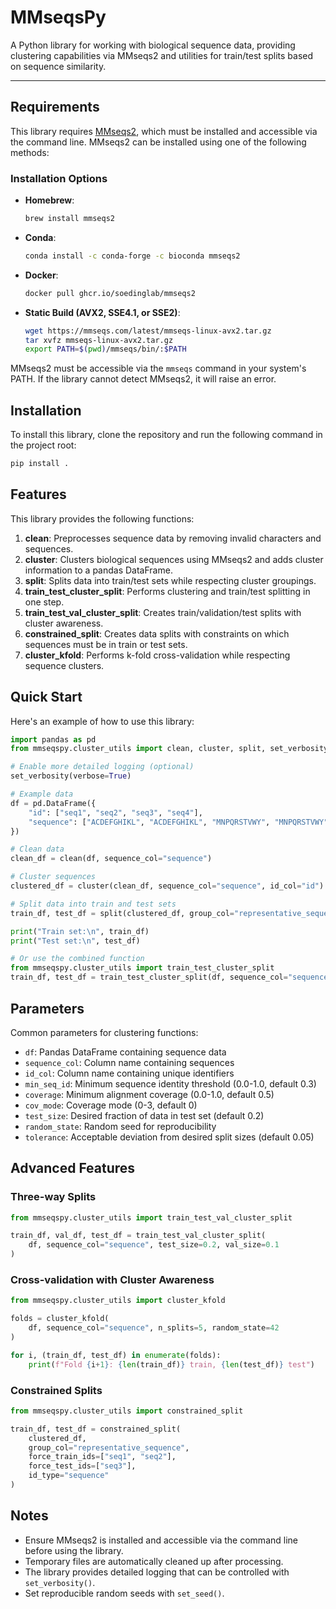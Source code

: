 # MMseqsPy

A Python library for working with biological sequence data, providing clustering capabilities via MMseqs2 and utilities for train/test splits based on sequence similarity.

---

## Requirements

This library requires [MMseqs2](https://github.com/soedinglab/MMseqs2), which must be installed and accessible via the command line. MMseqs2 can be installed using one of the following methods:

### Installation Options

- **Homebrew**:
    ```bash
    brew install mmseqs2
    ```

- **Conda**:
    ```bash
    conda install -c conda-forge -c bioconda mmseqs2
    ```

- **Docker**:
    ```bash
    docker pull ghcr.io/soedinglab/mmseqs2
    ```

- **Static Build (AVX2, SSE4.1, or SSE2)**:
    ```bash
    wget https://mmseqs.com/latest/mmseqs-linux-avx2.tar.gz
    tar xvfz mmseqs-linux-avx2.tar.gz
    export PATH=$(pwd)/mmseqs/bin/:$PATH
    ```

MMseqs2 must be accessible via the `mmseqs` command in your system's PATH. If the library cannot detect MMseqs2, it will raise an error.

## Installation

To install this library, clone the repository and run the following command in the project root:

```bash
pip install .
```

## Features

This library provides the following functions:

1. **clean**: Preprocesses sequence data by removing invalid characters and sequences.
2. **cluster**: Clusters biological sequences using MMseqs2 and adds cluster information to a pandas DataFrame.
3. **split**: Splits data into train/test sets while respecting cluster groupings.
4. **train_test_cluster_split**: Performs clustering and train/test splitting in one step.
5. **train_test_val_cluster_split**: Creates train/validation/test splits with cluster awareness.
6. **constrained_split**: Creates data splits with constraints on which sequences must be in train or test sets.
7. **cluster_kfold**: Performs k-fold cross-validation while respecting sequence clusters.

## Quick Start

Here's an example of how to use this library:

```python
import pandas as pd
from mmseqspy.cluster_utils import clean, cluster, split, set_verbosity

# Enable more detailed logging (optional)
set_verbosity(verbose=True)

# Example data
df = pd.DataFrame({
    "id": ["seq1", "seq2", "seq3", "seq4"],
    "sequence": ["ACDEFGHIKL", "ACDEFGHIKL", "MNPQRSTVWY", "MNPQRSTVWY"]
})

# Clean data
clean_df = clean(df, sequence_col="sequence")

# Cluster sequences
clustered_df = cluster(clean_df, sequence_col="sequence", id_col="id")

# Split data into train and test sets
train_df, test_df = split(clustered_df, group_col="representative_sequence", test_size=0.3)

print("Train set:\n", train_df)
print("Test set:\n", test_df)

# Or use the combined function
from mmseqspy.cluster_utils import train_test_cluster_split
train_df, test_df = train_test_cluster_split(df, sequence_col="sequence", id_col="id", test_size=0.3)
```

## Parameters

Common parameters for clustering functions:

- `df`: Pandas DataFrame containing sequence data
- `sequence_col`: Column name containing sequences
- `id_col`: Column name containing unique identifiers
- `min_seq_id`: Minimum sequence identity threshold (0.0-1.0, default 0.3)
- `coverage`: Minimum alignment coverage (0.0-1.0, default 0.5)
- `cov_mode`: Coverage mode (0-3, default 0)
- `test_size`: Desired fraction of data in test set (default 0.2)
- `random_state`: Random seed for reproducibility
- `tolerance`: Acceptable deviation from desired split sizes (default 0.05)

## Advanced Features

### Three-way Splits

```python
from mmseqspy.cluster_utils import train_test_val_cluster_split

train_df, val_df, test_df = train_test_val_cluster_split(
    df, sequence_col="sequence", test_size=0.2, val_size=0.1
)
```

### Cross-validation with Cluster Awareness

```python
from mmseqspy.cluster_utils import cluster_kfold

folds = cluster_kfold(
    df, sequence_col="sequence", n_splits=5, random_state=42
)

for i, (train_df, test_df) in enumerate(folds):
    print(f"Fold {i+1}: {len(train_df)} train, {len(test_df)} test")
```

### Constrained Splits

```python
from mmseqspy.cluster_utils import constrained_split

train_df, test_df = constrained_split(
    clustered_df,
    group_col="representative_sequence",
    force_train_ids=["seq1", "seq2"],
    force_test_ids=["seq3"],
    id_type="sequence"
)
```

## Notes

- Ensure MMseqs2 is installed and accessible via the command line before using the library.
- Temporary files are automatically cleaned up after processing.
- The library provides detailed logging that can be controlled with `set_verbosity()`.
- Set reproducible random seeds with `set_seed()`.
